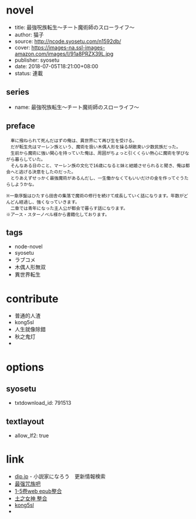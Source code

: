 # novel

- title: 最強呪族転生～チート魔術師のスローライフ～
- author: 猫子
- source: http://ncode.syosetu.com/n1592db/
- cover: https://images-na.ssl-images-amazon.com/images/I/91a8PRZX39L.jpg
- publisher: syosetu
- date: 2018-07-05T18:21:00+08:00
- status: 連載

## series

- name: 最強呪族転生～チート魔術師のスローライフ～

## preface


```
　車に撥ねられて死んだはずの俺は、異世界にて再び生を受ける。
　だが転生先はマーレン族という、魔術を扱い木偶人形を操る胡散臭い少数民族だった。
　生前から魔術に強い関心を持っていた俺は、周囲がちょっと引くくらい熱心に魔術を学びながら暮らしていた。
　そんなある日のこと、マーレン族の文化で16歳になると妹と結婚させられると聞き、俺は都会へと逃げる決意をしたのだった。
　とりあえずせっかく最強魔術があるんだし、一生働かなくてもいいだけの金を作ってぐうたらしようかな。

※一章序盤はひたすら田舎の集落で魔術の修行を続けて成長していく話になります。年数がどんどん経過し、強くなっていきます。
　二章では青年になった主人公が都会で暮らす話になります。
※アース・スターノベル様から書籍化しております。
```

## tags

- node-novel
- syosetu
- ラブコメ
- 木偶人形無双
- 異世界転生

# contribute

- 普通的人渣
- kong5sl
- 人生就像除錯
- 秋之鬼灯
- 

# options

## syosetu

- txtdownload_id: 791513

## textlayout

- allow_lf2: true

# link

- [dip.jp](https://narou.dip.jp/search.php?text=n1592db&novel=all&genre=all&new_genre=all&length=0&down=0&up=100) - 小説家になろう　更新情報検索
- [最强咒族吧](https://tieba.baidu.com/f?kw=%E6%9C%80%E5%BC%BA%E5%92%92%E6%97%8F&ie=utf-8&tp=0 "")
- [1-5卷web epub整合](https://tieba.baidu.com/p/5765951643 "1-5卷web epub整合")
- [土之女神 整合](https://tieba.baidu.com/p/4422629720 "整合")
- [kong5sl](http://tieba.baidu.com/home/main/?un=kong5sl&ie=utf-8&fr=frs&red_tag=d0474615308)
- 

